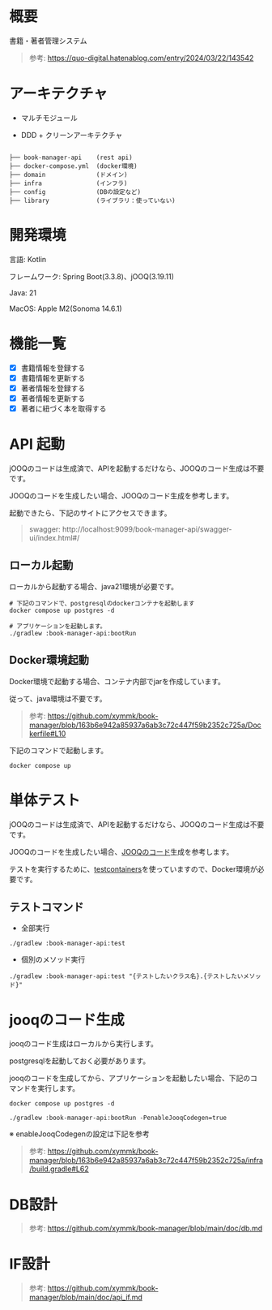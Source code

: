 # 概要

書籍・著者管理システム

> 参考: https://quo-digital.hatenablog.com/entry/2024/03/22/143542

# アーキテクチャ

- マルチモジュール

- DDD + クリーンアーキテクチャ

```

├── book-manager-api    (rest api)
├── docker-compose.yml  (docker環境)
├── domain              (ドメイン)
├── infra               (インフラ)
├── config              (DBの設定など)
├── library             (ライブラリ：使っていない)
```

# 開発環境

言語: Kotlin

フレームワーク: Spring Boot(3.3.8)、jOOQ(3.19.11)

Java: 21

MacOS: Apple M2(Sonoma 14.6.1)

# 機能一覧

- [x] 書籍情報を登録する
- [x] 書籍情報を更新する
- [x] 著者情報を登録する
- [x] 著者情報を更新する
- [x] 著者に紐づく本を取得する

# API 起動

jOOQのコードは生成済で、APIを起動するだけなら、JOOQのコード生成は不要です。

JOOQのコードを生成したい場合、JOOQのコード生成を参考します。

起動できたら、下記のサイトにアクセスできます。

> swagger: http://localhost:9099/book-manager-api/swagger-ui/index.html#/

## ローカル起動

ローカルから起動する場合、java21環境が必要です。

```
# 下記のコマンドで、postgresqlのdockerコンテナを起動します
docker compose up postgres -d

# アプリケーションを起動します。
./gradlew :book-manager-api:bootRun
```

## Docker環境起動

Docker環境で起動する場合、コンテナ内部でjarを作成しています。

従って、java環境は不要です。

> 参考: https://github.com/xymmk/book-manager/blob/163b6e942a85937a6ab3c72c447f59b2352c725a/Dockerfile#L10

下記のコマンドで起動します。

```
docker compose up
```

# 単体テスト

jOOQのコードは生成済で、APIを起動するだけなら、JOOQのコード生成は不要です。

JOOQのコードを生成したい場合、[JOOQのコード](#jooqのコード生成)生成を参考します。

テストを実行するために、[testcontainers](https://testcontainers.com/)を使っていますので、Docker環境が必要です。

## テストコマンド

- 全部実行

```
./gradlew :book-manager-api:test
```

- 個別のメソッド実行

```
./gradlew :book-manager-api:test "{テストしたいクラス名}.{テストしたいメソッド}"
```


# jooqのコード生成

jooqのコード生成はローカルから実行します。

postgresqlを起動しておく必要があります。

jooqのコードを生成してから、アプリケーションを起動したい場合、下記のコマンドを実行します。

```
docker compose up postgres -d

./gradlew :book-manager-api:bootRun -PenableJooqCodegen=true
```

※ enableJooqCodegenの設定は下記を参考

> 参考: https://github.com/xymmk/book-manager/blob/163b6e942a85937a6ab3c72c447f59b2352c725a/infra/build.gradle#L62

# DB設計

> 参考: https://github.com/xymmk/book-manager/blob/main/doc/db.md
# IF設計

> 参考: https://github.com/xymmk/book-manager/blob/main/doc/api_if.md
